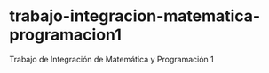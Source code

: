 # trabajo-integracion-matematica-programacion1
Trabajo de Integración de Matemática y Programación 1
